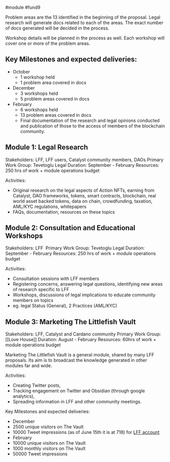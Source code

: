 #module #fund9  

Problem areas are the 13 identified in the beginning of the proposal. Legal research will generate docs related to each of the areas. The exact number of docs generated will be decided in the process.

  

Workshop details will be planned in the process as well. Each workshop will cover one or more of the problem areas.

  

## Key Milestones and expected deliveries:

-   October
	-   1 workshop held
	-   1 problem area covered in docs
-   December
	-   3 workshops held
	-   5 problem areas covered in docs
-   February
	-   6 workshops held
	-   13 problem areas covered in docs
	-   Final documentation of the research and legal opinions conducted and publication of those to the access of members of the blockchain community.


## **Module 1: Legal Research** 
Stakeholders: LFF, LFF users, Catalyst community members, DAOs
Primary Work Group: Tevetoglu Legal
Duration: September - February
Resources: 250 hrs of work + module operations budget

  

Activities:

-   Original research on the legal aspects of Action NFTs, earning from Catalyst, DAO frameworks, tokens, smart contracts, blockchain, real world asset backed tokens, data on chain, crowdfunding, taxation, AML/KYC regulations, whitepapers
-   FAQs, documentation, resources on these topics 

## **Module 2: Consultation and Educational Workshops**
Stakeholders: LFF 
Primary Work Group: Tevetoglu Legal
Duration: September - February
Resources: 250 hrs of work + module operations budget

  

Activities:
-   Consultation sessions with LFF members
-   Registering concerns, answering legal questions, identifying new areas of research specific to LFF 
-   Workshops, discussions of legal implications to educate community members on topics
-   eg. legal Status (General), 2 Practices (AML/KYC)

  

## **Module 3: Marketing The Littlefish Vault**
Stakeholders: LFF, Catalyst and Cardano community
Primary Work Group: [[Love House]]
Duration: August - February
Resources: 60hrs of work + module operations budget

  

Marketing The Littlefish Vault is a general module, shared by many LFF proposals. Its aim is to broadcast the knowledge generated in other modules far and wide. 

  

Activities:

-   Creating Twitter posts, 
-   Tracking engagement on Twitter and Obsidian (through google analytics), 
-   Spreading information in LFF and other community meetings. 

  

Key Milestones and expected deliveries:

-   December
-   2500 unique visitors on The Vault
-   10000 Tweet impressions (as of June 15th it is at 718) for [LFF account](https://twitter.com/LittleFishDAO)
-   February
-   10000 unique visitors on The Vault
-   1000 monthly visitors on The Vault
-   50000 Tweet impressions